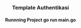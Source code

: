 <h3 style="text-align:center"> Template Authentikasi </h3>
<h4 style="text-align: center">Runnning Project go run main.go</h4>